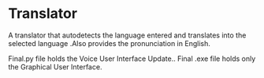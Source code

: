 # Translator
A translator that autodetects the language entered and translates into the selected language .Also provides the pronunciation in English.

Final.py file holds the Voice User Interface Update..
Final .exe file holds only the Graphical User Interface.
